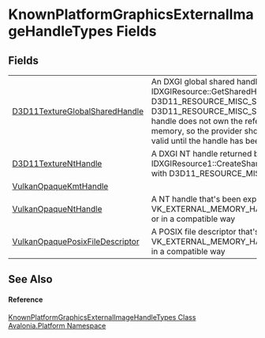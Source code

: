 # KnownPlatformGraphicsExternalImageHandleTypes Fields




## Fields
<table>
<tr>
<td><a href="F_Avalonia_Platform_KnownPlatformGraphicsExternalImageHandleTypes_D3D11TextureGlobalSharedHandle">D3D11TextureGlobalSharedHandle</a></td>
<td>An DXGI global shared handle returned by IDXGIResource::GetSharedHandle D3D11_RESOURCE_MISC_SHARED or D3D11_RESOURCE_MISC_SHARED_KEYEDMUTEX flag. The handle does not own the reference to the underlying video memory, so the provider should make sure that the resource is valid until the handle has been successfully imported</td>
</tr>
<tr>
<td><a href="F_Avalonia_Platform_KnownPlatformGraphicsExternalImageHandleTypes_D3D11TextureNtHandle">D3D11TextureNtHandle</a></td>
<td>A DXGI NT handle returned by IDXGIResource1::CreateSharedHandle for a texture created with D3D11_RESOURCE_MISC_SHARED_NTHANDLE or flag</td>
</tr>
<tr>
<td><a href="F_Avalonia_Platform_KnownPlatformGraphicsExternalImageHandleTypes_VulkanOpaqueKmtHandle">VulkanOpaqueKmtHandle</a></td>
<td> </td>
</tr>
<tr>
<td><a href="F_Avalonia_Platform_KnownPlatformGraphicsExternalImageHandleTypes_VulkanOpaqueNtHandle">VulkanOpaqueNtHandle</a></td>
<td>A NT handle that's been exported by Vulkan using VK_EXTERNAL_MEMORY_HANDLE_TYPE_OPAQUE_WIN32_BIT or in a compatible way</td>
</tr>
<tr>
<td><a href="F_Avalonia_Platform_KnownPlatformGraphicsExternalImageHandleTypes_VulkanOpaquePosixFileDescriptor">VulkanOpaquePosixFileDescriptor</a></td>
<td>A POSIX file descriptor that's exported by Vulkan using VK_EXTERNAL_MEMORY_HANDLE_TYPE_OPAQUE_FD_BIT or in a compatible way</td>
</tr>
</table>

## See Also


#### Reference
<a href="T_Avalonia_Platform_KnownPlatformGraphicsExternalImageHandleTypes">KnownPlatformGraphicsExternalImageHandleTypes Class</a>  
<a href="N_Avalonia_Platform">Avalonia.Platform Namespace</a>  
